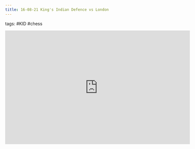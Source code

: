 ```yaml
---
title: 16-08-21 King's Indian Defence vs London
---
```


tags: #KID #chess 

<iframe width=600 height=371 src="https://lichess.org/study/embed/zDHp2LGS/fbG9btN5" frameborder=0></iframe>

